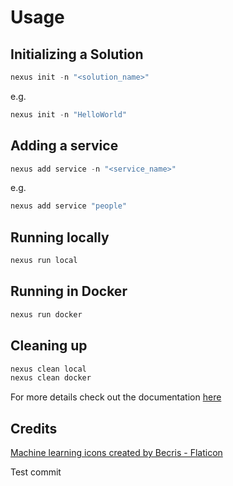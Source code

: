 # Usage

## Initializing a Solution
```powershell
nexus init -n "<solution_name>"
```

e.g.
```powershell
nexus init -n "HelloWorld"
```

## Adding a service
```powershell
nexus add service -n "<service_name>"
```

e.g.
```powershell
nexus add service "people"
```

## Running locally
```powershell
nexus run local
```

## Running in Docker
```powershell
nexus run docker
```

## Cleaning up
```powershell
nexus clean local
nexus clean docker
```


For more details check out the documentation [here](https://nexus-framework.readthedocs.io/en/latest/?)

## Credits
<a href="https://www.flaticon.com/free-icons/machine-learning" title="machine learning icons">Machine learning icons created by Becris - Flaticon</a>

Test commit
